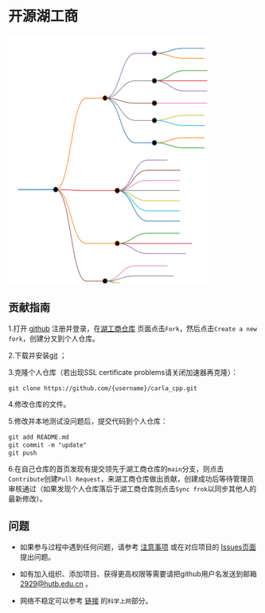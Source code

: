 # 开源湖工商
<!--所有项目关系的思维导图。-->
<!-- 使用markmap进行编辑并生成svg：https://markmap.js.org/repl -->

<a href ="https://github.com/OpenHUTB/.github/blob/master/fig/repositories.md">
<img src="https://github.com/OpenHUTB/.github/blob/master/fig/repositories.svg?sanitize=true" width="400px" height="500px">
</a>

## 贡献指南

1.打开 [github](https://github.com/) 注册并登录，在[湖工商仓库](https://github.com/OpenHUTB/carla_cpp) 页面点击`Fork`，然后点击`Create a new fork`，创建分叉到个人仓库。

2.下载并安装[git](https://git-scm.com/downloads) ；

3.克隆个人仓库（若出现SSL certificate problems请关闭加速器再克隆）：
```shell
git clone https://github.com/{username}/carla_cpp.git
```

4.修改仓库的文件。

5.修改并本地测试没问题后，提交代码到个人仓库：
```shell script
git add README.md
git commit -m "update"
git push
```

6.在自己仓库的首页发现有提交领先于湖工商仓库的`main`分支，则点击`Contribute`创建`Pull Request`，来湖工商仓库做出贡献，创建成功后等待管理员审核通过（如果发现个人仓库落后于湖工商仓库则点击`Sync frok`以同步其他人的最新修改）。

## 问题
- 如果参与过程中遇到任何问题，请参考 [注意事项](note.md) 或在对应项目的 [Issues页面](https://github.com/OpenHUTB/carla_cpp/issues) 提出问题。

- 如有加入组织、添加项目、获得更高权限等需要请把github用户名发送到邮箱 [2929@hutb.edu.cn](2929@hutb.edu.cn) 。

- 网络不稳定可以参考 [链接](https://openhutb.github.io/carla_doc/build_carla/) 的`科学上网`部分。







